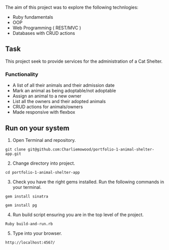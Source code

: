 The aim of this project was to explore the following technlogies:

- Ruby fundamentals
- OOP
- Web Programming ( REST/MVC )
- Databases with CRUD actions

## Task

This project seek to provide services for the administration of a Cat Shelter.

### Functionality 

 - A list of all their animals and their admission date
 - Mark an animal as being adoptable/not adoptable
 - Assign an animal to a new owner
 - List all the owners and their adopted animals
 - CRUD actions for animals/owners
 - Made responsive with flexbox
 
## Run on your system

1. Open Terminal and repository.

```git clone git@github.com:Charliemowood/portfolio-1-animal-shelter-app.git```

2. Change directory into project.

```cd portfolio-1-animal-shelter-app```

3. Check you have the right gems installed. Run the following commands in your terminal.

```gem install sinatra```

```gem install pg```

4. Run build script ensuring you are in the top level of the project.

```Ruby build-and-run.rb```

5. Type into your browser.

```http://localhost:4567/```

